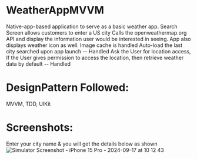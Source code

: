 # WeatherAppMVVM
Native-app-based application to serve as a basic weather app.
Search Screen allows customers to enter a US city
Calls the openweathermap.org API and display the information user would be interested in seeing. App also displays weather icon as well.
Image cache is handled
Auto-load the last city searched upon app launch -- Handled
Ask the User for location access, If the User gives permission to access the location, then retrieve weather data by default -- Handled

# DesignPattern Followed:
MVVM, TDD, UIKit

# Screenshots:
Enter your city name & you will get the details below as shown
![Simulator Screenshot - iPhone 15 Pro - 2024-09-17 at 10 12 43](https://github.com/user-attachments/assets/4e8d6d66-708c-45a9-893e-302910b460b9)
